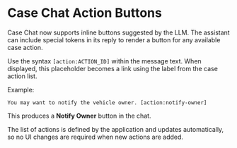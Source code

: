 # Case Chat Action Buttons

Case Chat now supports inline buttons suggested by the LLM. The assistant can include
special tokens in its reply to render a button for any available case action.

Use the syntax `[action:ACTION_ID]` within the message text. When displayed, this
placeholder becomes a link using the label from the case action list.

Example:
```
You may want to notify the vehicle owner. [action:notify-owner]
```
This produces a **Notify Owner** button in the chat.

The list of actions is defined by the application and updates automatically, so
no UI changes are required when new actions are added.
